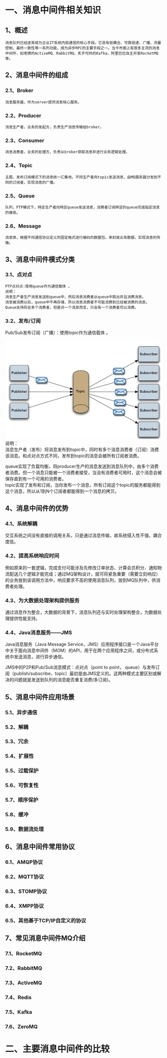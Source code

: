 # 一、消息中间件相关知识

## 1、概述

```
消息队列已经逐渐成为企业IT系统内部通信的核心手段。它具有低耦合、可靠投递、广播、流量控制、最终一致性等一系列功能，成为异步RPC的主要手段之一。当今市面上有很多主流的消息中间件，如老牌的ActiveMQ、RabbitMQ，炙手可热的Kafka，阿里巴巴自主开发RocketMQ等。
```

## 2、消息中间件的组成

### 2.1、Broker

```
消息服务器，作为server提供消息核心服务。
```

### 2.2、Producer

```
消息生产者，业务的发起方，负责生产消息传输给broker。
```

### 2.3、Consumer

```
消息消费者，业务的处理方，负责从broker获取消息并进行业务逻辑处理。
```

### 2.4、Topic

```
主题，发布订阅模式下的消息统一汇集地，不同生产者向topic发送消息，由MQ服务器分发到不同的订阅者，实现消息的广播。
```

### 2.5、Queue

```
队列，PTP模式下，特定生产者向特定queue发送消息，消费者订阅特定的queue完成指定消息的接收。
```

### 2.6、Message

```
消息体，根据不同通信协议定义的固定格式进行编码的数据包，来封装业务数据，实现消息的传输。
```

## 3、消息中间件模式分类

### 3.1、点对点

```
PTP点对点:使用queue作为通信载体 。
说明： 
消息生产者生产消息发送到queue中，然后消息消费者从queue中取出并且消费消息。 
消息被消费以后，queue中不再存储，所以消息消费者不可能消费到已经被消费的消息。 Queue支持存在多个消费者，但是对一个消息而言，只会有一个消费者可以消费。
```

### 3.2、发布/订阅

Pub/Sub发布订阅（广播）：使用topic作为通信载体 。

![](/assets/20180417-2.png)说明：  
消息生产者（发布）将消息发布到topic中，同时有多个消息消费者（订阅）消费该消息。和点对点方式不同，发布到topic的消息会被所有订阅者消费。

queue实现了负载均衡，将producer生产的消息发送到消息队列中，由多个消费者消费。但一个消息只能被一个消费者接受，当没有消费者可用时，这个消息会被保存直到有一个可用的消费者。  
topic实现了发布和订阅，当你发布一个消息，所有订阅这个topic的服务都能得到这个消息，所以从1到N个订阅者都能得到一个消息的拷贝。

## 4、消息中间件的优势

### 4.1、系统解耦

交互系统之间没有直接的调用关系，只是通过消息传输，故系统侵入性不强，耦合度低。

### 4.2、提高系统响应时间

例如原来的一套逻辑，完成支付可能涉及先修改订单状态、计算会员积分、通知物流配送几个逻辑才能完成；通过MQ架构设计，就可将紧急重要（需要立刻响应）的业务放到该调用方法中，响应要求不高的使用消息队列，放到MQ队列中，供消费者处理。

### 4.3、为大数据处理架构提供服务

通过消息作为整合，大数据的背景下，消息队列还与实时处理架构整合，为数据处理提供性能支持。

### 4.4、Java消息服务——JMS

Java消息服务（Java Message Service，JMS）应用程序接口是一个Java平台中关于面向消息中间件（MOM）的API，用于在两个应用程序之间，或分布式系统中发送消息，进行异步通信。 

JMS中的P2P和Pub/Sub消息模式：点对点（point to point， queue）与发布订阅（publish/subscribe，topic）最初是由JMS定义的。这两种模式主要区别或解决的问题就是发送到队列的消息能否重复消费\(多订阅\)。

## 5、消息中间件应用场景

### 5.1、异步通信

### 5.2、解耦

### 5.3、冗余

### 5.4、扩展性

### 5.5、过载保护

### 5.6、可恢复性

### 5.7、顺序保护

### 5.8、缓冲

### 5.9、数据流处理

## 6、消息中间件常用协议

### 6.1、AMQP协议

### 6.2、MQTT协议

### 6.3、STOMP协议

### 6.4、XMPP协议

### 6.5、其他基于TCP/IP自定义的协议

## 7、常见消息中间件MQ介绍

### 7.1、RocketMQ

### 7.2、RabbitMQ

### 7.3、ActiveMQ

### 7.4、Redis

### 7.5、Kafka

### 7.6、ZeroMQ

# 二、主要消息中间件的比较



